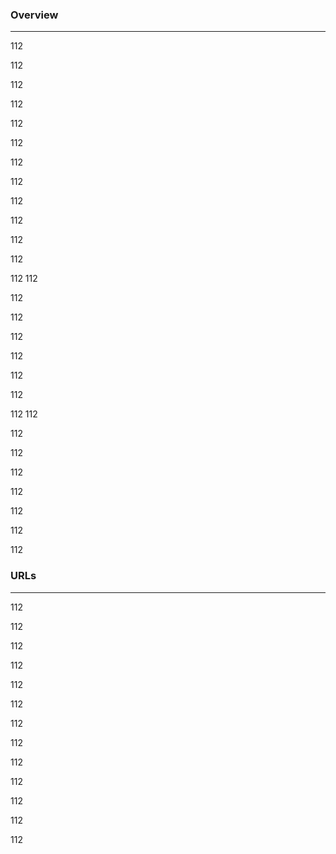 

### Overview
---
112

112

112

112

112

112

112

112

112

112

112

112

112
112

112

112

112

112

112

112

112
112

112

112

112

112

112

112

112
### URLs
---
112

112

112

112

112

112

112

112

112

112

112

112

112